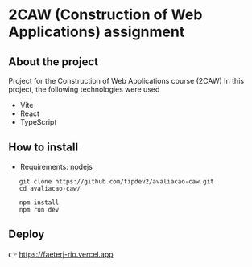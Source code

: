 # 2CAW (Construction of Web Applications) assignment
## About the project

Project for the Construction of Web Applications course (2CAW)
In this project, the following technologies were used
- Vite
- React
- TypeScript

## How to install
- Requirements: nodejs


```
   git clone https://github.com/fipdev2/avaliacao-caw.git
   cd avaliacao-caw/

   npm install
   npm run dev
```


## Deploy
👉 https://faeterj-rio.vercel.app

